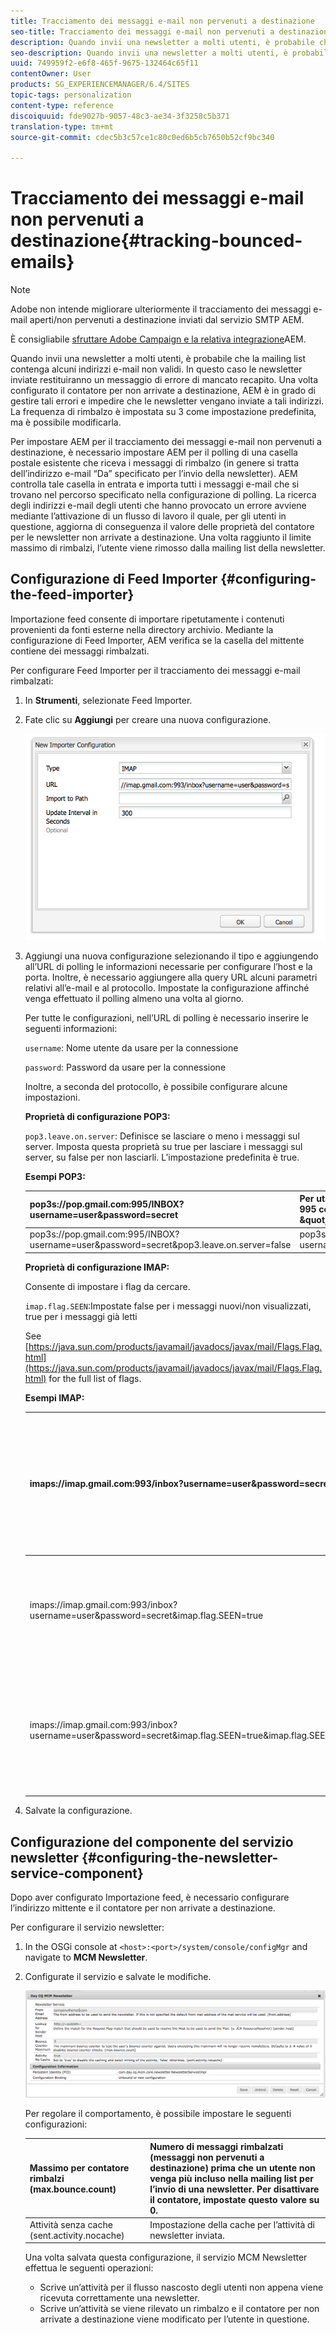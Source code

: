 ```yaml
---
title: Tracciamento dei messaggi e-mail non pervenuti a destinazione
seo-title: Tracciamento dei messaggi e-mail non pervenuti a destinazione
description: Quando invii una newsletter a molti utenti, è probabile che la mailing list contenga alcuni indirizzi e-mail non validi. In questo caso le newsletter inviate restituiranno un messaggio di errore di mancato recapito. Una volta configurato il contatore per non arrivate a destinazione AEM è in grado di gestire tali errori e impedire che le newsletter vengano inviate a tali indirizzi.
seo-description: Quando invii una newsletter a molti utenti, è probabile che la mailing list contenga alcuni indirizzi e-mail non validi. In questo caso le newsletter inviate restituiranno un messaggio di errore di mancato recapito. Una volta configurato il contatore per non arrivate a destinazione AEM è in grado di gestire tali errori e impedire che le newsletter vengano inviate a tali indirizzi.
uuid: 749959f2-e6f8-465f-9675-132464c65f11
contentOwner: User
products: SG_EXPERIENCEMANAGER/6.4/SITES
topic-tags: personalization
content-type: reference
discoiquuid: fde9027b-9057-48c3-ae34-3f3258c5b371
translation-type: tm+mt
source-git-commit: cdec5b3c57ce1c80c0ed6b5cb7650b52cf9bc340

---
```



# Tracciamento dei messaggi e-mail non pervenuti a destinazione{#tracking-bounced-emails}

>[!NOTE]
>
>Adobe non intende migliorare ulteriormente il tracciamento dei messaggi e-mail aperti/non pervenuti a destinazione inviati dal servizio SMTP AEM.
>
>È consigliabile [sfruttare Adobe Campaign e la relativa integrazione](/help/sites-administering/campaign.md)AEM.

Quando invii una newsletter a molti utenti, è probabile che la mailing list contenga alcuni indirizzi e-mail non validi. In questo caso le newsletter inviate restituiranno un messaggio di errore di mancato recapito. Una volta configurato il contatore per non arrivate a destinazione, AEM è in grado di gestire tali errori e impedire che le newsletter vengano inviate a tali indirizzi. La frequenza di rimbalzo è impostata su 3 come impostazione predefinita, ma è possibile modificarla.

Per impostare AEM per il tracciamento dei messaggi e-mail non pervenuti a destinazione, è necessario impostare AEM per il polling di una casella postale esistente che riceva i messaggi di rimbalzo (in genere si tratta dell’indirizzo e-mail “Da” specificato per l’invio della newsletter). AEM controlla tale casella in entrata e importa tutti i messaggi e-mail che si trovano nel percorso specificato nella configurazione di polling. La ricerca degli indirizzi e-mail degli utenti che hanno provocato un errore avviene mediante l’attivazione di un flusso di lavoro il quale, per gli utenti in questione, aggiorna di conseguenza il valore delle proprietà del contatore per le newsletter non arrivate a destinazione. Una volta raggiunto il limite massimo di rimbalzi, l’utente viene rimosso dalla mailing list della newsletter.

## Configurazione di Feed Importer {#configuring-the-feed-importer}

Importazione feed consente di importare ripetutamente i contenuti provenienti da fonti esterne nella directory archivio. Mediante la configurazione di Feed Importer, AEM verifica se la casella del mittente contiene dei messaggi rimbalzati.

Per configurare Feed Importer per il tracciamento dei messaggi e-mail rimbalzati:

1. In **Strumenti**, selezionate Feed Importer.

1. Fate clic su **Aggiungi** per creare una nuova configurazione.

   ![chlimage_1](assets/chlimage_1.png)

1. Aggiungi una nuova configurazione selezionando il tipo e aggiungendo all’URL di polling le informazioni necessarie per configurare l’host e la porta. Inoltre, è necessario aggiungere alla query URL alcuni parametri relativi all’e-mail e al protocollo. Impostate la configurazione affinché venga effettuato il polling almeno una volta al giorno.

   Per tutte le configurazioni, nell’URL di polling è necessario inserire le seguenti informazioni:

   `username`: Nome utente da usare per la connessione

   `password`: Password da usare per la connessione

   Inoltre, a seconda del protocollo, è possibile configurare alcune impostazioni.

   **Proprietà di configurazione POP3:**

   `pop3.leave.on.server`: Definisce se lasciare o meno i messaggi sul server. Imposta questa proprietà su true per lasciare i messaggi sul server, su false per non lasciarli. L’impostazione predefinita è true.

   **Esempi POP3:**

   | pop3s://pop.gmail.com:995/INBOX?username=user&amp;password=secret | Per utilizzare pop3 su SSL per collegarsi a GMail sulla porta 995 con nome utente &amp;quot;user&amp;quot; e password &amp;quot;secret&amp;quot;, e lasciare i messaggi sul server |
   |---|---|
   | pop3s://pop.gmail.com:995/INBOX?username=user&amp;password=secret&amp;pop3.leave.on.server=false | pop3s://pop.gmail.com:995/INBOX?username=user&amp;password=secret&amp;pop3.leave.on.server=false |

   **Proprietà di configurazione IMAP:**

   Consente di impostare i flag da cercare. 

   `imap.flag.SEEN`:Impostate false per i messaggi nuovi/non visualizzati, true per i messaggi già letti

   See [https://java.sun.com/products/javamail/javadocs/javax/mail/Flags.Flag.html](https://java.sun.com/products/javamail/javadocs/javax/mail/Flags.Flag.html) for the full list of flags.

   **Esempi IMAP:**

   | imaps://imap.gmail.com:993/inbox?username=user&amp;password=secret | Per utilizzare IMAP su SSL per collegarsi a GMail sulla porta 993 con nome utente &amp;quot;user&amp;quot; e password &amp;quot;secret&amp;quot;. Per impostazione predefinita vengono ricevuti solo i nuovi messaggi. |
   |---|---|
   | imaps://imap.gmail.com:993/inbox?username=user&amp;password=secret&amp;imap.flag.SEEN=true | Per utilizzare IMAP su SSL per collegarsi a GMail sulla porta 993 con nome utente &amp;quot;user&amp;quot; e password &amp;quot;secret&amp;quot; e per ricevere solo i messaggi già letti. |
   | imaps://imap.gmail.com:993/inbox?username=user&amp;password=secret&amp;imap.flag.SEEN=true&amp;imap.flag.SEEN=false | Per utilizzare IMAP su SSL per collegarsi a GMail sulla porta 993 con nome utente &amp;quot;user&amp;quot; e password &amp;quot;secret&amp;quot; e per ricevere i messaggi già letti OPPURE quelli nuovi. |

1. Salvate la configurazione.

## Configurazione del componente del servizio newsletter {#configuring-the-newsletter-service-component}

Dopo aver configurato Importazione feed, è necessario configurare l’indirizzo mittente e il contatore per non arrivate a destinazione.

Per configurare il servizio newsletter:

1. In the OSGi console at `<host>:<port>/system/console/configMgr` and navigate to **MCM Newsletter**.

1. Configurate il servizio e salvate le modifiche.

   ![chlimage_1-1](assets/chlimage_1-1.png)

   Per regolare il comportamento, è possibile impostare le seguenti configurazioni:

   | Massimo per contatore rimbalzi (max.bounce.count) | Numero di messaggi rimbalzati (messaggi non pervenuti a destinazione) prima che un utente non venga più incluso nella mailing list per l’invio di una newsletter. Per disattivare il contatore, impostate questo valore su 0. |
   |---|---|
   | Attività senza cache (sent.activity.nocache) | Impostazione della cache per l’attività di newsletter inviata. |

   Una volta salvata questa configurazione, il servizio MCM Newsletter effettua le seguenti operazioni:

   * Scrive un’attività per il flusso nascosto degli utenti non appena viene ricevuta correttamente una newsletter.
   * Scrive un’attività se viene rilevato un rimbalzo e il contatore per non arrivate a destinazione viene modificato per l’utente in questione.
